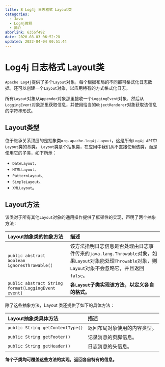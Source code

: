```yaml
---
title: 8 Log4j 日志格式 Layout类
categories: 
  - Java
  - Log4j教程
  - 简介
abbrlink: 6356f492
date: 2020-08-03 06:52:28
updated: 2022-04-04 00:51:44
---
```

# Log4j 日志格式 Layout类
`Apache Log4j`提供了多个`Layout`对象，每个根据布局的不同都可格式化日志数据。还可以创建一个`Layout`对象，以应用特有的方式格式化日志。

所有`Layout`对象从`Appender`对象那里接收一个`LoggingEvent`对象，然后从`LoggingEvent`对象那里获取信息，并使用恰当的`ObjectRenderer`对象获取该信息的字符串形式。
## Layout类型
位于继承关系顶层的是抽象类`org.apache.log4j.Layout`，这是所有`Log4j API`中`Layout`类的基类。
`Layout`类是个抽象类，在应用中我们从不直接使用该类，而是使用它的子类，如下所示：
- `DateLayout`、
- `HTMLLayout`、
- `PatternLayout`、
- `SimpleLayout`、
- `XMLLayout`。

## Layout方法
该类对于所有其他`Layout`对象的通用操作提供了框架性的实现，声明了两个抽象方法：

|Layout抽象类的抽象方法|描述|
|:---|:---|
|`public abstract boolean ignoresThrowable()`|该方法指明日志信息是否处理由日志事件传来的`java.lang.Throwable`对象，如果`Layout`对象能处理`Throwable`对象，则`Layout`对象不会忽略它，并且返回`false`。|
|`public abstract String format(LoggingEvent event)`|**各`Layout`子类实现该方法，以定义各自的格式。**|

除了这些抽象方法，Layout 类还提供了如下的具体方法：

|Layout抽象类具体方法|描述|
|:---|:---|
|`public String getContentType()`|返回布局对象使用的内容类型。|
|`public String getFooter()`|记录消息的页脚信息。|
|`public String getHeader()`|日志消息的头信息。|

**每个子类均可覆盖这些方法的实现，返回各自特有的信息。**
